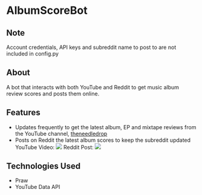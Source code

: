 # AlbumScoreBot
## Note
Account credentials, API keys and subreddit name to post to are not included in config.py

## About
A bot that interacts with both YouTube and Reddit to get music album review scores and posts them online.

## Features
- Updates frequently to get the latest album, EP and mixtape reviews from the YouTube channel, <a href="https://www.youtube.com/theneedledrop" target="_blank">theneedledrop</a> 
- Posts on Reddit the latest album scores to keep the subreddit updated
YouTube Video:
[![](https://i.imgur.com/ppSkrHL.jpg)]()
Reddit Post:
[![](https://i.imgur.com/WxLSlJb.png)]()

## Technologies Used
- Praw
- YouTube Data API
